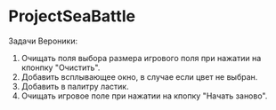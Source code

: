 # ProjectSeaBattle

Задачи Вероники:  
1. Очищать поля выбора размера игрового поля при нажатии на кпонпку "Очистить".  
2. Добавить всплывающее окно, в случае если цвет не выбран.  
3. Добавить в палитру ластик.  
4. Очищать игровое поле при нажатии на кпопку "Начать заново".  
